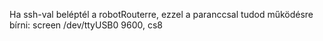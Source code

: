 Ha ssh-val beléptél a robotRouterre, ezzel a paranccsal tudod működésre bírni:
screen /dev/ttyUSB0 9600, cs8
